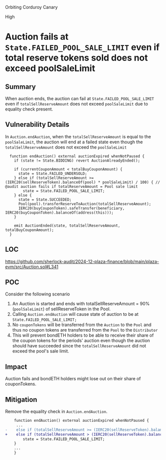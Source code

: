 Orbiting Corduroy Canary

High

# Auction fails at `State.FAILED_POOL_SALE_LIMIT` even if total reserve tokens sold does not exceed poolSaleLimit

## Summary

When auction ends, the auction can fail at `State.FAILED_POOL_SALE_LIMIT` even if `totalSellReserveAmount` does not exceed `poolSaleLimit` due to equality check present.

## Vulnerability Details

In `Auction.endAuction`, when the `totalSellReserveAmount` is equal to the `poolSaleLimit`, the auction will end at a failed state even though the `totalSellReserveAmount` does not exceed the `poolSaleLimit`

```solidity
  function endAuction() external auctionExpired whenNotPaused {
    if (state != State.BIDDING) revert AuctionAlreadyEnded();

    if (currentCouponAmount < totalBuyCouponAmount) {
      state = State.FAILED_UNDERSOLD;
    } else if (totalSellReserveAmount >= (IERC20(sellReserveToken).balanceOf(pool) * poolSaleLimit) / 100) { // @audit auction fails if totalReserveAmount = Pool sale limit
        state = State.FAILED_POOL_SALE_LIMIT;
    } else {
      state = State.SUCCEEDED;
      Pool(pool).transferReserveToAuction(totalSellReserveAmount);
      IERC20(buyCouponToken).safeTransfer(beneficiary, IERC20(buyCouponToken).balanceOf(address(this)));
    }

    emit AuctionEnded(state, totalSellReserveAmount, totalBuyCouponAmount);
  }
```

## LOC

https://github.com/sherlock-audit/2024-12-plaza-finance/blob/main/plaza-evm/src/Auction.sol#L341

## POC

Consider the following scenario

1. An Auction is started and ends with totalSellReserveAmount = 90% (`poolSaleLimit`) of sellReserveToken in the Pool.
2. Calling `Auction.endAuction` will cause state of auction to be at `State.FAILED_POOL_SALE_LIMIT;`
3. No `couponTokens` will be transferred from the `Auction` to the `Pool` and thus no coupon tokens are transferred from the `Pool` to the `Distributor`
4. This will prevent bondETH holders to be able to receive their share of the coupon tokens for the periods' auction even though the auction should have succeeded since the `totalSellReserveAmount` did not exceed the pool's sale limit.

## Impact

Auction fails and bondETH holders might lose out on their share of couponTokens.

## Mitigation

Remove the equality check in `Auction.endAuction`.

```diff
    function endAuction() external auctionExpired whenNotPaused {
     ...
-    else if (totalSellReserveAmount >= (IERC20(sellReserveToken).balanceOf(pool) * poolSaleLimit) / 100) {
+    else if (totalSellReserveAmount > (IERC20(sellReserveToken).balanceOf(pool) * poolSaleLimit) / 100) {
        state = State.FAILED_POOL_SALE_LIMIT;
    }
    ...
    }
```